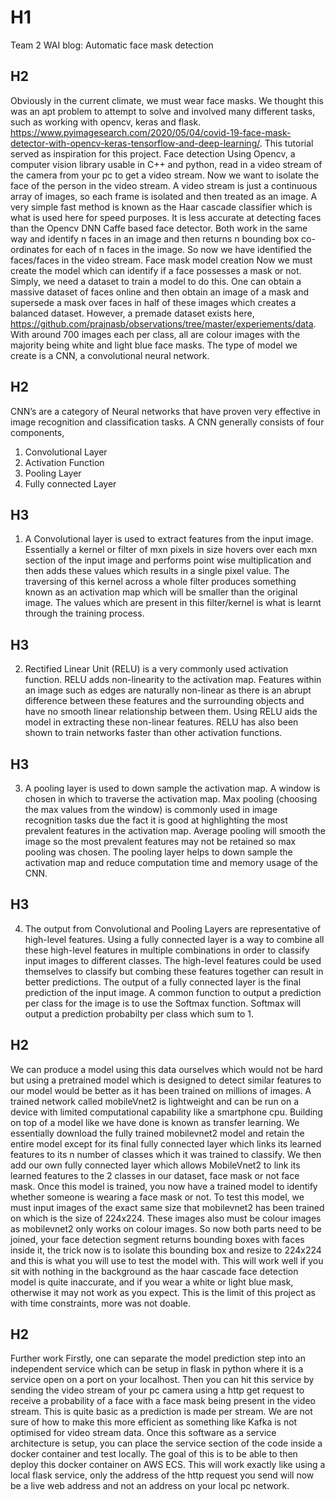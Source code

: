 # H1
Team 2 WAI blog: Automatic face mask detection

## H2

Obviously in the current climate, we must wear face masks. We thought this was an apt problem to attempt to solve and involved many different tasks, such as working with opencv, keras and flask. https://www.pyimagesearch.com/2020/05/04/covid-19-face-mask-detector-with-opencv-keras-tensorflow-and-deep-learning/. This tutorial served as inspiration for this project. 
Face detection
Using Opencv, a computer vision library usable in C++ and python, read in a video stream of the camera from your pc to get a video stream. Now we want to isolate the face of the person in the video stream. A video stream is just a continuous array of images, so each frame is isolated and then treated as an image. A very simple fast method is known as the Haar cascade classifier which is what is used here for speed purposes. It is less accurate at detecting faces than the Opencv DNN Caffe based face detector. Both work in the same way and identify n faces in an image and then returns n bounding box co-ordinates for each of n faces in the image. So now we have identified the faces/faces in the video stream.
Face mask model creation
Now we must create the model which can identify if a face possesses a mask or not. Simply, we need a dataset to train a model to do this. One can obtain a massive dataset of faces online and then obtain an image of a mask and supersede a mask over faces in half of these images which creates a balanced dataset. However, a premade dataset exists here, https://github.com/prajnasb/observations/tree/master/experiements/data. With around 700 images each per class, all are colour images with the majority being white and light blue face masks. 
The type of model we create is a CNN, a convolutional neural network.

## H2
CNN’s are a category of Neural networks that have proven very effective in image recognition and classification tasks. A CNN generally consists of four components,
1.	Convolutional Layer
2.	Activation Function
3.	Pooling Layer
4.	Fully connected Layer

## H3
1.	A Convolutional layer is used to extract features from the input image. Essentially a kernel or filter of mxn pixels in size hovers over each mxn section of the input image and performs point wise multiplication and then adds these values which results in a single pixel value. The traversing of this kernel across a whole filter produces something known as an activation map which will be smaller than the original image. The values which are present in this filter/kernel is what is learnt through the training process.
 
## H3
2.	Rectified Linear Unit (RELU) is a very commonly used activation function. RELU adds non-linearity to the activation map. Features within an image such as edges are naturally non-linear as there is an abrupt difference between these features and the surrounding objects and have no smooth linear relationship between them. Using RELU aids the model in extracting these non-linear features. RELU has also been shown to train networks faster than other activation functions.

## H3
3.	A pooling layer is used to down sample the activation map. A window is chosen in which to traverse the activation map. Max pooling (choosing the max values from the window) is commonly used in image recognition tasks due the fact it is good at highlighting the most prevalent features in the activation map. Average pooling will smooth the image so the most prevalent features may not be retained so max pooling was chosen. The pooling layer helps to down sample the activation map and reduce computation time and memory usage of the CNN.

## H3
4.	The output from Convolutional and Pooling Layers are representative of high-level features. Using a fully connected layer is a way to combine all these high-level features in multiple combinations in order to classify input images to different classes. The high-level features could be used themselves to classify but combing these features together can result in better predictions. The output of a fully connected layer is the final prediction of the input image. A common function to output a prediction per class for the image is to use the Softmax function. Softmax will output a prediction probabilty per class which sum to 1. 


## H2
We can produce a model using this data ourselves which would not be hard but using a pretrained model which is designed to detect similar features to our model would be better as it has been trained on millions of images. A trained network called mobileVnet2 is lightweight and can be run on a device with limited computational capability like a smartphone cpu. 
Building on top of a model like we have done is known as transfer learning. We essentially download the fully trained mobilevnet2 model and retain the entire model except for its final fully connected layer which links its learned features to its n number of classes which it was trained to classify. We then add our own fully connected layer which allows MobileVnet2 to link its learned features to the 2 classes in our dataset, face mask or not face mask. 
Once this model is trained, you now have a trained model to identify whether someone is wearing a face mask or not. To test this model, we must input images of the exact same size that mobilevnet2 has been trained on which is the size of 224x224. These images also must be colour images as mobilevnet2 only works on colour images.
So now both parts need to be joined, your face detection segment returns bounding boxes with faces inside it, the trick now is to isolate this bounding box and resize to 224x224 and this is what you will use to test the model with. 
This will work well if you sit with nothing in the background as the haar cascade face detection model is quite inaccurate, and if you wear a white or light blue mask, otherwise it may not work as you expect. This is the limit of this project as with time constraints, more was not doable. 


## H2
Further work
Firstly, one can separate the model prediction step into an independent service which can be setup in flask in python where it is a service open on a port on your localhost. Then you can hit this service by sending the video stream of your pc camera using a http get request to receive a probability of a face with a face mask being present in the video stream. This is quite basic as a prediction is made per stream. We are not sure of how to make this more efficient as something like Kafka is not optimised for video stream data. 
Once this software as a service architecture is setup, you can place the service section of the code inside a docker container and test locally. The goal of this is to be able to then deploy this docker container on AWS ECS. This will work exactly like using a local flask service, only the address of the http request you send will now be a live web address and not an address on your local pc network. 
